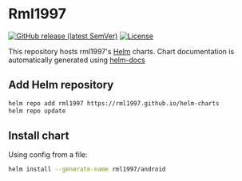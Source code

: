 # Rml1997

[![GitHub release (latest SemVer)](https://img.shields.io/github/v/release/rml1997/helm-charts?style=for-the-badge)](https://github.com/rml1997/helm-charts/releases/latest)
[![License](https://img.shields.io/github/license/rml1997/helm-charts?style=for-the-badge)](https://opensource.org/licenses/AGPL-3.0)

This repository hosts rml1997's [Helm](https://helm.sh) charts. Chart documentation is automatically generated using [helm-docs](https://github.com/norwoodj/helm-docs)

## Add Helm repository

```bash
helm repo add rml1997 https://rml1997.github.io/helm-charts
helm repo update
```

## Install chart

Using config from a file:

```bash
helm install --generate-name rml1997/android
```
